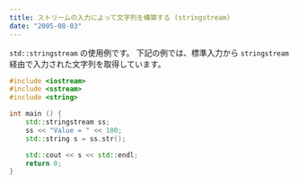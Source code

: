 ```yaml
---
title: ストリームの入力によって文字列を構築する (stringstream)
date: "2005-08-03"
---
```


`std::stringstream` の使用例です。
下記の例では、標準入力から `stringstream` 経由で入力された文字列を取得しています。

```cpp
#include <iostream>
#include <sstream>
#include <string>

int main () {
    std::stringstream ss;
    ss << "Value = " << 100;
    std::string s = ss.str();

    std::cout << s << std::endl;
    return 0;
}
```

